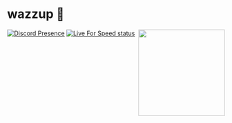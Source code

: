 # wazzup 👋
<!--<img src="https://ascript89.github.io/assets/kris-pfp.png" align="right" height="150px" />-->


<!--
![status](https://dev.discordprofiles.me/badge/status/735128293254103061?simple=true)
![playing](https://dev.discordprofiles.me/badge/playing/735128293254103061)
![vscode](https://dev.discordprofiles.me/badge/vscode/735128293254103061)
-->

[![Discord Presence](https://lanyard.cnrad.dev/api/735128293254103061)](https://discord.com/users/735128293254103061)
<img height="200px" align="right" src="https://github-readme-stats.vercel.app/api/top-langs/?username=jerosajose&theme=dracula" />
[![Live For Speed status](https://www.lfsworld.net/isonline.JerosGamer88)](https://lfs.net/)
